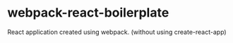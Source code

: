 # webpack-react-boilerplate
React application created using webpack. (without using create-react-app)
